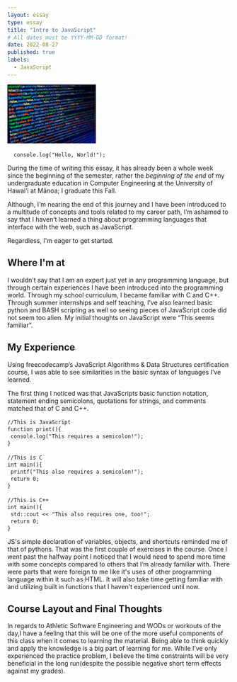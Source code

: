```yaml
---
layout: essay
type: essay
title: "Intro to JavaScript"
# All dates must be YYYY-MM-DD format!
date: 2022-08-27
published: true
labels:
  - JavaScript
---
```


<img width="200px" class="rounded float-start pe-4" src="img/no-space-js.jpg">

```
  console.log("Hello, World!");
```
During the time of writing this essay, it has already been a whole week since the beginning of the semester, rather the *beginning of the end* of my undergraduate education in Computer Engineering at the University of Hawai’i at Mānoa; I graduate this Fall. 

Although, I’m nearing the end of this journey and I have been introduced to a multitude of concepts and tools related to my career path, I’m ashamed to say that I haven’t learned a thing about programming languages that interface with the web, such as JavaScript. 

Regardless, I'm eager to get started.

## Where I'm at
 I wouldn’t say that I am an expert just yet in any programming language, but through certain experiences I have been introduced into the programming world. Through my school curriculum, I became familiar with C and C++. Through summer internships and self teaching, I’ve also learned basic python and BASH scripting as well so seeing pieces of JavaScript code did not seem too alien. My initial thoughts on JavaScript were “This seems familiar”. 

## My Experience 
 Using freecodecamp’s JavaScript Algorithms & Data Structures certification course, I was able to see similarities in the basic syntax of languages I’ve learned. 
 
 The first thing I noticed was that JavaScripts basic function notation, statement ending semicolons, quotations for strings, and comments matched that of C and C++. 

 ```
 //This is JavaScript
 function print(){
  console.log("This requires a semicolon!");
 }

 //This is C
 int main(){
  printf("This also requires a semicolon!");
  return 0;
 }

 //This is C++
 int main(){
  std::cout << "This also requires one, too!";
  return 0;
 }
```

 JS's simple declaration of variables, objects, and shortcuts reminded me of that of pythons. That was the first couple of exercises in the course. Once I went past the halfway point I noticed that I would need to spend more time with some concepts compared to others that I’m already familiar with. There were parts that were foreign to me like it's uses of other programming language within it such as HTML. It will also take time getting familiar with and utilizing built in functions that I haven’t experienced until now.

## Course Layout and Final Thoughts 
In regards to Athletic Software Engineering and WODs or workouts of the day,I have a feeling that this will be one of the more useful components of this class when it comes to learning the material. Being able to think quickly and apply the knowledge is a big part of learning for me. While I’ve only experienced the practice problem, I believe the time constraints will be very beneficial in the long run(despite the possible negative short term effects against my grades).
